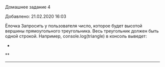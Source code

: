 Домашнее задание 4

Добавлено: 21.02.2020 16:03

Ёлочка
Запросить у пользователя число, которое будет высотой вершины прямоугольного треугольника. Весь треугольник должен быть одной строкой. Например, console.log(triangle) в консоль выведет:

*
**
***
